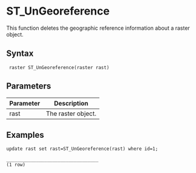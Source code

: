 # ST\_UnGeoreference

This function deletes the geographic reference information about a raster object.

## Syntax

```
 raster ST_UnGeoreference(raster rast)
```

## Parameters

|Parameter|Description|
|---------|-----------|
|rast|The raster object.|

## Examples

```
update rast set rast=ST_UnGeoreference(rast) where id=1;

__________________________________
(1 row)
```

